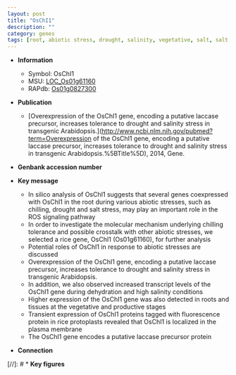 ```yaml
---
layout: post
title: "OsChI1"
description: ""
category: genes
tags: [root, abiotic stress, drought, salinity, vegetative, salt, salt stress, salinity stress, tolerance, stress, chilling, plasma membrane, biotic stress, R protein]
---
```


* **Information**  
    + Symbol: OsChI1  
    + MSU: [LOC_Os01g61160](http://rice.uga.edu/cgi-bin/ORF_infopage.cgi?orf=LOC_Os01g61160)  
    + RAPdb: [Os01g0827300](http://rapdb.dna.affrc.go.jp/viewer/gbrowse_details/irgsp1?name=Os01g0827300)  

* **Publication**  
    + [Overexpression of the OsChI1 gene, encoding a putative laccase precursor, increases tolerance to drought and salinity stress in transgenic Arabidopsis.](http://www.ncbi.nlm.nih.gov/pubmed?term=Overexpression of the OsChI1 gene, encoding a putative laccase precursor, increases tolerance to drought and salinity stress in transgenic Arabidopsis.%5BTitle%5D), 2014, Gene.

* **Genbank accession number**  

* **Key message**  
    + In silico analysis of OsChI1 suggests that several genes coexpressed with OsChI1 in the root during various abiotic stresses, such as chilling, drought and salt stress, may play an important role in the ROS signaling pathway
    + In order to investigate the molecular mechanism underlying chilling tolerance and possible crosstalk with other abiotic stresses, we selected a rice gene, OsChI1 (Os01g61160), for further analysis
    + Potential roles of OsChI1 in response to abiotic stresses are discussed
    + Overexpression of the OsChI1 gene, encoding a putative laccase precursor, increases tolerance to drought and salinity stress in transgenic Arabidopsis.
    + In addition, we also observed increased transcript levels of the OsChI1 gene during dehydration and high salinity conditions
    + Higher expression of the OsChI1 gene was also detected in roots and tissues at the vegetative and productive stages
    + Transient expression of OsChI1 proteins tagged with fluorescence protein in rice protoplasts revealed that OsChI1 is localized in the plasma membrane
    + The OsChI1 gene encodes a putative laccase precursor protein

* **Connection**  

[//]: # * **Key figures**  



